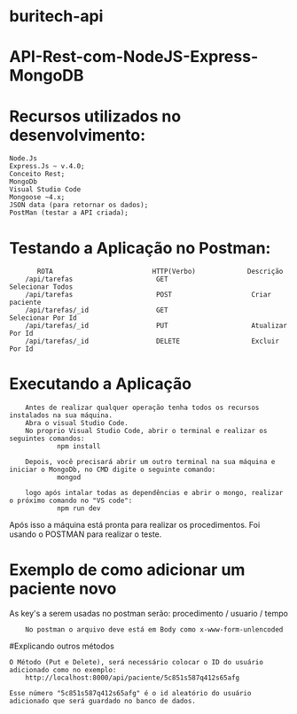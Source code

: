 # buritech-api
# API-Rest-com-NodeJS-Express-MongoDB

# Recursos utilizados no desenvolvimento:
    Node.Js
    Express.Js ~ v.4.0;
    Conceito Rest;
    MongoDb 
    Visual Studio Code 
    Mongoose ~4.x;
    JSON data (para retornar os dados);
    PostMan (testar a API criada);

# Testando a Aplicação no Postman:

           ROTA                         HTTP(Verbo)             Descrição
        /api/tarefas                     GET                     Selecionar Todos
        /api/tarefas                     POST                    Criar paciente
        /api/tarefas/_id                 GET                     Selecionar Por Id
        /api/tarefas/_id                 PUT                     Atualizar Por Id
        /api/tarefas/_id                 DELETE                  Excluir Por Id

# Executando a Aplicação
        
        Antes de realizar qualquer operação tenha todos os recursos instalados na sua máquina.
        Abra o visual Studio Code.
        No proprio Visual Studio Code, abrir o terminal e realizar os seguintes comandos:
                npm install
                
        Depois, você precisará abrir um outro terminal na sua máquina e iniciar o MongoDb, no CMD digite o seguinte comando:
                mongod
                
        logo após intalar todas as dependências e abrir o mongo, realizar o próximo comando no "VS code":
                npm run dev

        

Após isso a máquina está pronta para realizar os procedimentos.
Foi usando o POSTMAN para realizar o teste.

# Exemplo de como adicionar um paciente novo

 As key's a serem usadas no postman serão:
  procedimento / usuario / tempo
      
        No postman o arquivo deve está em Body como x-www-form-unlencoded
#Explicando outros métodos

    O Método (Put e Delete), será necessário colocar o ID do usuário adicionado como no exemplo:
        http://localhost:8000/api/paciente/5c851s587q412s65afg
        
    Esse número "5c851s587q412s65afg" é o id aleatório do usuário adicionado que será guardado no banco de dados.
